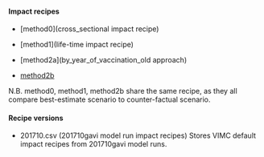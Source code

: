 #### Impact recipes
* [method0](cross_sectional impact recipe)

* [method1](life-time impact recipe)

* [method2a](by_year_of_vaccination_old approach)

* [method2b](by_year_of_vaccination_new_approach)

N.B. method0, method1, method2b share the same recipe, as they all compare best-estimate scenario to counter-factual scenario.

#### Recipe versions
* 201710.csv (201710gavi model run impact recipes)
Stores VIMC default impact recipes from 201710gavi model runs.



